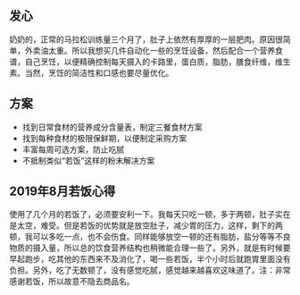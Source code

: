 ## 发心

奶奶的，正常的马拉松训练量三个月了，肚子上依然有厚厚的一层肥肉。原因很简单，外卖油太重。所以我想买几件自动化一些的烹饪设备，然后配合一个营养食谱，自己烹饪，以便精确控制每天摄入的卡路里，蛋白质，脂肪，膳食纤维，维生素。当然，烹饪的简洁性和口感也要尽量优化。

## 方案

- 找到日常食材的营养成分含量表，制定三餐食材方案
- 找到每种食材的极限保鲜期，以便制定采购方案
- 丰富每周可选方案，防止吃腻
- 不抵制类似“若饭”这样的粉末解决方案

## 2019年8月若饭心得

使用了几个月的若饭了，必须要安利一下。我每天只吃一顿，多于两顿，肚子实在是太空，难受。但是若饭的优势就是放空肚子，减少胃的压力，这样，剩下的两顿，我可以多吃一点，也不会伤食。同样能够放空一顿的还有脂肪，盐分等等不良物质的摄入量，所以总的饮食营养结构也稍微能合理一些了。另外，就是有时候要早起跑步，吃其他的东西来不及消化了，喝一些若饭，半个小时后就跑胃里面没有负担。另外，吃了无数顿了，没有感觉吃腻，感觉越来越喜欢这味道了。注：非常感谢若饭，所以故意不隐去商品名。
